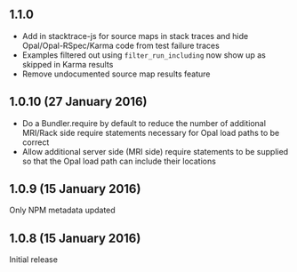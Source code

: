 ## 1.1.0

* Add in stacktrace-js for source maps in stack traces and hide Opal/Opal-RSpec/Karma code from test failure traces
* Examples filtered out using `filter_run_including` now show up as skipped in Karma results
* Remove undocumented source map results feature

## 1.0.10 (27 January 2016)

* Do a Bundler.require by default to reduce the number of additional MRI/Rack side require statements necessary for Opal load paths to be correct
* Allow additional server side (MRI side) require statements to be supplied so that the Opal load path can include their
locations

## 1.0.9 (15 January 2016)

Only NPM metadata updated

## 1.0.8 (15 January 2016)

Initial release
